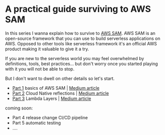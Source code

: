 # A practical guide surviving to AWS SAM

In this series I wanna explain how to survive to [AWS SAM](https://github.com/awslabs/serverless-application-model).
AWS SAM is an open-source framework that you can use to build serverless applications on AWS. Opposed to other tools like 
serverless framework it's an official AWS product making it valuable to give it a try.

If you are new to the serverless world you may feel overwhelmed by definitions, tools, best practices... but don't worry once you started 
playing with it you will not be able to stop.

But I don't want to dwell on other details so let's start.

- [Part 1](sam/README.md) basics of AWS SAM | [Medium article](https://aws.plainenglish.io/in-this-series-ill-try-explain-how-to-survive-to-aws-sam-don-t-get-me-wrong-i-really-like-this-3c1ff2dfca68?sk=4c285b5078d87c927ff72f718021d5d5)
- [Part 2]() Cloud Native reflections |  [Medium article](https://aws.plainenglish.io/a-practical-guide-surviving-to-aws-sam-part-2-332c2e0c0c68)
- [Part 3](layers/README.md)  Lambda Layers | [Medium article]()

coming soon: 
- Part 4 release change CI/CD pipeline
- Part 5 automatic testing
- ....